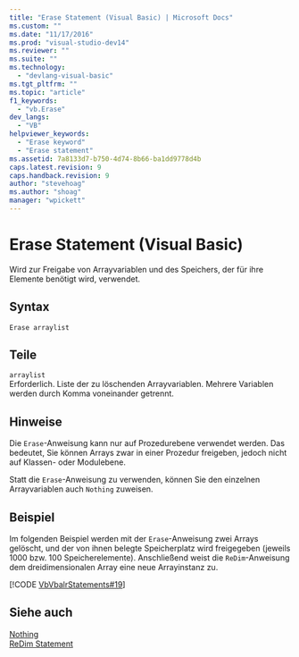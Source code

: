 ```yaml
---
title: "Erase Statement (Visual Basic) | Microsoft Docs"
ms.custom: ""
ms.date: "11/17/2016"
ms.prod: "visual-studio-dev14"
ms.reviewer: ""
ms.suite: ""
ms.technology: 
  - "devlang-visual-basic"
ms.tgt_pltfrm: ""
ms.topic: "article"
f1_keywords: 
  - "vb.Erase"
dev_langs: 
  - "VB"
helpviewer_keywords: 
  - "Erase keyword"
  - "Erase statement"
ms.assetid: 7a8133d7-b750-4d74-8b66-ba1dd9778d4b
caps.latest.revision: 9
caps.handback.revision: 9
author: "stevehoag"
ms.author: "shoag"
manager: "wpickett"
---
```

# Erase Statement (Visual Basic)
Wird zur Freigabe von Arrayvariablen und des Speichers, der für ihre Elemente benötigt wird, verwendet.  
  
## Syntax  
  
```  
Erase arraylist  
```  
  
## Teile  
 `arraylist`  
 Erforderlich.  Liste der zu löschenden Arrayvariablen.  Mehrere Variablen werden durch Komma voneinander getrennt.  
  
## Hinweise  
 Die `Erase`\-Anweisung kann nur auf Prozedurebene verwendet werden.  Das bedeutet, Sie können Arrays zwar in einer Prozedur freigeben, jedoch nicht auf Klassen\- oder Modulebene.  
  
 Statt die `Erase`\-Anweisung zu verwenden, können Sie den einzelnen Arrayvariablen auch `Nothing` zuweisen.  
  
## Beispiel  
 Im folgenden Beispiel werden mit der `Erase`\-Anweisung zwei Arrays gelöscht, und der von ihnen belegte Speicherplatz wird freigegeben \(jeweils 1000 bzw. 100 Speicherelemente\).  Anschließend weist die `ReDim`\-Anweisung dem dreidimensionalen Array eine neue Arrayinstanz zu.  
  
 [!CODE [VbVbalrStatements#19](../CodeSnippet/VS_Snippets_VBCSharp/VbVbalrStatements#19)]  
  
## Siehe auch  
 [Nothing](../../../visual-basic/language-reference/nothing.md)   
 [ReDim Statement](../../../visual-basic/language-reference/statements/redim-statement.md)